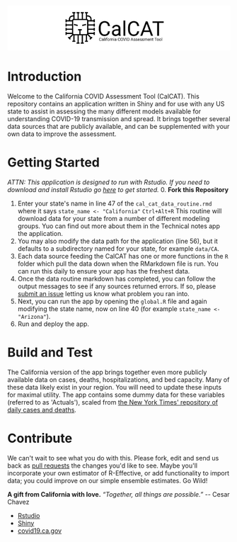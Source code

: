 ![](www/calcat_logo_wide.gif)
# Introduction 
Welcome to the California COVID Assessment Tool (CalCAT).  This repository contains an application written in Shiny and for use with any US state to assist in assessing the many different models available for understanding COVID-19 transmission and spread. It brings together several data sources that are publicly available, and can be supplemented with your own data to improve the assessment. 

# Getting Started 
_ATTN: This application is designed to run with Rstudio. If you need to download and install Rstudio go [here](https://rstudio.com/) to get started._ 
0. __Fork this Repository__
1. Enter your state's name in line 47 of the `cal_cat_data_routine.rmd` where it says ```state_name <- "California"```
``Ctrl+Alt+R``
This routine will download data for your state from a number of different modeling groups. Yuo can find out more about them in the Technical notes app the application. 
2. You may also modify the data path for the application (line 56), but it defaults to a subdirectory named for your state, for example `data/CA`. 
3. Each data source feeding the CalCAT has one or more functions in the `R` folder which pull the data down when the RMarkdown file is run. You can run this daily to ensure your app has the freshest data. 
4. Once the data routine markdown has completed, you can follow the output messages to see if any sources returned errors. If so, please [submit an issue](https://github.com/StateOfCalifornia/CalCAT/issues) letting us know what problem you ran into. 
5. Next, you can run the app by opening the `global.R` file and again modifying the state name, now on line 40 (for example `state_name <- "Arizona"`).
6. Run and deploy the app. 

# Build and Test
The California version of the app brings together even more publicly available data on cases, deaths, hospitalizations, and bed capacity. Many of these data likely exist in your region. You will need to update these inputs for maximal utility. The app contains some dummy data for these variables (referred to as 'Actuals'), scaled from [the New York Times' repository of daily cases and deaths](https://github.com/nytimes/covid-19-data). 

# Contribute
We can't wait to see what you do with this. Please fork, edit and send us back as [pull requests](https://github.com/StateOfCalifornia/CalCAT/pulls) the changes you'd like to see. Maybe you'll incorporate your own estimator of R-Effective, or add functionality to import data; you could improve on our simple ensemble estimates. Go Wild!

__A gift from California with love.__
_“Together, all things are possible.”_
                -- Cesar Chavez 


- [Rstudio](https://rstudio.com/)
- [Shiny](https://shiny.rstudio.com/)
- [covid19.ca.gov](https://covid19.ca.gov/)
